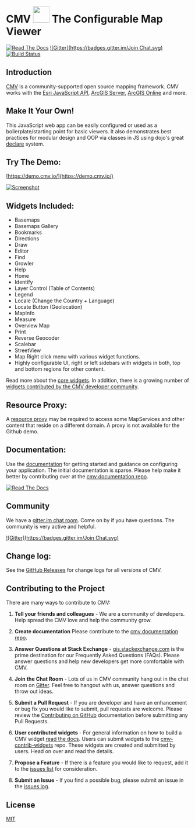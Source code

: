 # CMV <img src="viewer/images/rocket-logo.png" width="45" /> The Configurable Map Viewer

[![Read The Docs](https://img.shields.io/badge/docs-2.0.0--beta.2-brightgreen.svg?style=flat)](https://docs.cmv.io/) [![Gitter](https://badges.gitter.im/Join Chat.svg)](https://gitter.im/cmv/cmv-app?utm_source=badge&utm_medium=badge&utm_campaign=pr-badge&utm_content=badge) [![Build Status](https://travis-ci.org/cmv/cmv-app.svg?branch=master)](https://travis-ci.org/cmv/cmv-app) 

## Introduction
[CMV](https://cmv.io/) is a community-supported open source mapping framework. CMV works with the [Esri JavaScript API](https://developers.arcgis.com/javascript/jsapi/3/), [ArcGIS Server](https://www.esri.com/software/arcgis/arcgisserver), [ArcGIS Online](https://arcgis.com/) and more.

## Make It Your Own!
This JavaScript web app can be easily configured or used as a boilerplate/starting point for basic viewers. It also demonstrates best practices for modular design and OOP via classes in JS using dojo's great [declare](https://dojotoolkit.org/reference-guide/1.9/dojo/_base/declare.html) system.

## Try The Demo:
[https://demo.cmv.io/](https://demo.cmv.io/)

[![Screenshot](https://cloud.githubusercontent.com/assets/200780/23583081/e38becbc-00ee-11e7-86da-13b0bf91ad8d.png)](https://demo.cmv.io/)

## Widgets Included:
- Basemaps
- Basemaps Gallery
- Bookmarks
- Directions
- Draw
- Editor
- Find
- Growler
- Help
- Home
- Identify
- Layer Control (Table of Contents)
- Legend
- Locale (Change the Country + Language)
- Locate Button (Geolocation)
- MapInfo
- Measure
- Overview Map
- Print
- Reverse Geocoder
- Scalebar
- StreetView
- Map Right click menu with various widget functions.
- Highly configurable UI, right or left sidebars with widgets in both, top and bottom regions for other content.

Read more about the [core widgets](https://docs.cmv.io/en/latest/widgets/). In addition, there is a growing number of [widgets contributed by the CMV developer community](https://github.com/cmv/cmv-contrib-widgets).

## Resource Proxy:
A [resource proxy](https://github.com/Esri/resource-proxy) may be required to access some MapServices and other content that reside on a different domain. A proxy is not available for the Github demo.

## Documentation:
Use the [documentation](https://docs.cmv.io/) for getting started and guidance on configuring your application. The initial documentation is sparse. Please help make it better by contributing over at the [cmv documentation repo](https://github.com/cmv/cmv-docs).

[![Read The Docs](https://img.shields.io/badge/docs-2.0.0--beta.2-brightgreen.svg?style=flat)](https://docs.cmv.io/)

## Community
We have a [gitter.im chat room](https://gitter.im/cmv/cmv-app). Come on by if you have questions. The community is very active and helpful.

[![Gitter](https://badges.gitter.im/Join Chat.svg)](https://gitter.im/cmv/cmv-app?utm_source=badge&utm_medium=badge&utm_campaign=pr-badge&utm_content=badge)

## Change log:
See the [GitHub Releases](https://github.com/cmv/cmv-app/releases) for change logs for all versions of CMV.

## Contributing to the Project

There are many ways to contribute to CMV:

1. __Tell your friends and colleagues__ - We are a community of developers. Help spread the CMV love and help the community grow.

2. __Create documentation__ Please contribute to the [cmv documentation repo](https://github.com/cmv/cmv-docs).

3. __Answer Questions at Stack Exchange__ - [gis.stackexchange.com](https://gis.stackexchange.com/tags/cmv) is the prime destination for our Frequently Asked Questions (FAQs). Please answer questions and help new developers get more comfortable with CMV.

4. __Join the Chat Room__ - Lots of us in CMV community hang out in the chat room on [Gitter](https://gitter.im/cmv/cmv-app/). Feel free to hangout with us, answer questions and throw out ideas.

5. __Submit a Pull Request__ - If you are developer and have an enhancement or bug fix you would like to submit, pull requests are welcome. Please review the [Contributing on GitHub](https://docs.cmv.io/en/latest/contribute/ContributingOnGitHub) documentation before submitting any Pull Requests.

6. __User contributed widgets__ - For general information on how to build a CMV widget [read the docs](https://docs.cmv.io/en/latest). Users can submit widgets to the [cmv-contrib-widgets](https://github.com/cmv/cmv-contrib-widgets) repo. These widgets are created and submitted by users. Head on over and read the details.

7. __Propose a Feature__ - If there is a feature you would like to request, add it to the [issues list](https://github.com/cmv/cmv-app/issues) for consideration.

8. __Submit an Issue__ - If you find a possible bug, please submit an issue in the [issues log](https://github.com/cmv/cmv-app/issues?state=open).

## License

[MIT](https://raw.githubusercontent.com/cmv/cmv-app/master/LICENSE)
